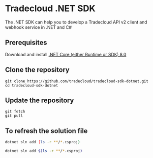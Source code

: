 # Tradecloud .NET SDK

The .NET SDK can help you to develop a Tradecloud API v2 client and webhook service in .NET and C#

## Prerequisites

Download and install [.NET Core (either Runtime or SDK) 8.0](https://dotnet.microsoft.com/download/dotnet-core/8.0)

## Clone the repository

``` shell
git clone https://github.com/tradecloud/tradecloud-sdk-dotnet.git
cd tradecloud-sdk-dotnet
```

## Update the repository

``` shell
git fetch
git pull
```

## To refresh the solution file

```bash
dotnet sln add (ls -r **/*.csproj)
```

```zsh
dotnet sln add $(ls -r **/*.csproj)
```
